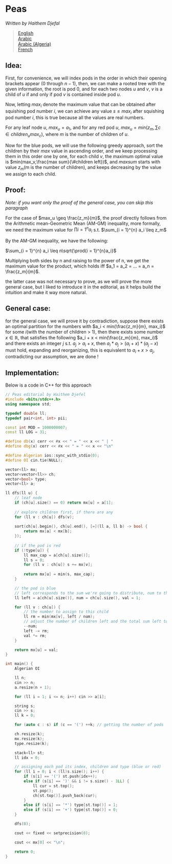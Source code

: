 # Peas

*Written by Haithem Djefal*

> [English](statements/peas_en.pdf)  
> [Arabic](statements/peas_ar.pdf)  
> [Arabic (Algeria)](statements/peas_dz.pdf)  
> [French](statements/peas_fr.pdf)  

## Idea:

First, for convenience, we will index pods in the order in which their opening brackets appear ($0$ through $n - 1$), then, we can make a rooted tree with the given information, the root is pod 0, and for each two nodes $u$ and $v$, $v$ is a child of $u$ if and only if pod $v$ is contained inside pod $u$.

Now, letting $max_i$ denote the maximum value that can be obtained after squishing pod number $i$, we can achieve any value $s \leq max_i$ after squishing pod number $i$, this is true because all the values are real numbers.

For any leaf node $u$, $max_u = a_1$, and for any red pod $u$, $max_u = min(z_m, \sum{c \in children_u} max_c)$, where $m$ is the number of children of $u$.

Now for the blue pods, we will use the following greedy approach, sort the children by their $max$ value in ascending order, and we keep processing them in this order one by one, for each child $v$, the maximum optimal value is $min(max_v,\frac{max sum}{\#children left})$, and $max sum$ starts with value $z_m$(m is the number of children), and keeps decreasing by the value we assign to each child.

## Proof:

*Note: if you want only the proof of the general case, you can skip this paragraph*

For the case of $max_u \geq \frac{z_m}{m}$, the proof directly follows from the Arithmetic mean-Geometric Mean (AM-GM) inequality, more formally, we need the maximum value for $\prod{i = 1}^{n} a_i$ s.t. $\sum_{i = 1}^{n} a_i \leq z_m$

By the AM-GM inequality, we have the following:

$\sum_{i = 1}^{n} a_i \leq n\sqrt{\prod{i = 1}^{n}a_i}$

Multiplying both sides by n and raising to the power of n, we get the maximum value for the product, which holds iff $a_1 = a_2 = … = a_n = \frac{z_m}{m}$.

the latter case was not necessary to prove, as we will prove the more general case, but I liked to introduce it in the editorial, as it helps build the intuition and make it way more natural.

## General case:

for the general case, we will prove it by contradiction, suppose there exists an optimal partition for the numbers with $a_i < min(\frac{z_m}{m}, max_i)$ for some $i$(with the number of children > 1), then there exists some number $x \in \mathbb{R}$, that satisfies the following $a_i + x < min(\frac{z_m}{m}, max_i)$ and there exists an integer $j$ s.t. $a_j > a_i + x$, then $a_i * a_j > (a_i + x) * (a_j - x)$ must hold, expanding and reorganizing, this is equivalent to $a_i + x > a_j$, contradicting our assumption, we are done !

## Implementation:

Below is a code in C++ for this approach

```cpp
// Peas editorial by Haithem Djefel
#include <bits/stdc++.h>
using namespace std;

typedef double ll;
typedef pair<int, int> pii;

const int MOD = 1000000007;
const ll LOG = 31;

#define db(x) cerr << #x << " = " << x << " | "
#define dbg(x) cerr << #x << " = " << x << "\n"

#define Algerian ios::sync_with_stdio(0);
#define OI cin.tie(NULL);

vector<ll> mx;
vector<vector<ll>> ch;
vector<bool> type;
vector<ll> a;

ll dfs(ll u) {
    // leaf node 
    if (ch[u].size() == 0) return mx[u] = a[1];
    
    // explore children first, if there are any
    for (ll v : ch[u]) dfs(v);
    
    sort(ch[u].begin(), ch[u].end(), [=](ll a, ll b) -> bool {
        return mx[a] < mx[b];
    });
    
    // if the pod is red
    if (!type[u]) {
        ll max_cap = a[ch[u].size()];
        ll s = 0;
        for (ll v : ch[u]) s += mx[v];
        
        return mx[u] = min(s, max_cap);
    }

    // the pod is blue
    // left corresponds to the sum we're going to distribute, num to the number of unprocessed children
    ll left = a[ch[u].size()], num = ch[u].size(), val = 1;

    for (ll v : ch[u]) {
        // the number to assign to this child
        ll rm = min(mx[v], left / num);
        // adjust the number of children left and the total sum left to distribute
        --num;
        left -= rm;
        val *= rm;
    }

    return mx[u] = val;
}

int main() {
    Algerian OI

    ll n;
    cin >> n;
    a.resize(n + 1);

    for (ll i = 1; i <= n; i++) cin >> a[i];

    string s;
    cin >> s;
    ll k = 0;

    for (auto c : s) if (c == '(') ++k; // getting the number of pods

    ch.resize(k);
    mx.resize(k);
    type.resize(k);

    stack<ll> st;
    ll idx = 0;

    // assigning each pod its index, children and type (blue or red)
    for (ll i = 0; i < (ll)s.size(); i++) {
        if (s[i] == '(') st.push(idx++);
        else if (s[i] == ')' && i != s.size() - 1LL) {
            ll cur = st.top();
            st.pop();
            ch[st.top()].push_back(cur);
        }
        else if (s[i] == '*') type[st.top()] = 1;
        else if (s[i] == '+') type[st.top()] = 0;
    }

    dfs(0);

    cout << fixed << setprecision(8);

    cout << mx[0] << "\n";

    return 0;
}
```